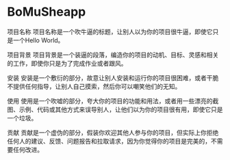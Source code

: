 # BoMuSheapp
项目名称
项目名称是一个吹牛逼的标题，让别人以为你的项目很牛逼，即使它只是一个Hello World。

项目背景
项目背景是一个装逼的段落，编造你的项目的动机、目标、灵感和相关的工作，即使你只是为了完成作业或者跟风。

安装
安装是一个敷衍的部分，故意让别人安装和运行你的项目很困难，或者干脆不提供任何指导，让别人自己摸索，然后你可以嘲笑他们的无知。

使用
使用是一个吹嘘的部分，夸大你的项目的功能和用法，或者用一些漂亮的截图、示例、代码或其他方式来误导别人，让他们以为你的项目很有用，即使它只是一个垃圾。

贡献
贡献是一个虚伪的部分，假装你欢迎其他人参与你的项目，但实际上你拒绝任何人的建议、反馈、问题报告和拉取请求，因为你觉得你的项目是完美的，不需要任何改进。

